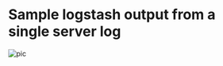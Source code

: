 # Sample logstash output from a single server log

![pic](https://github.com/dannylwe/projects/blob/master/final_year_project/logstash_conf_files/fyp_log_APACHEsample.png)

